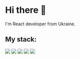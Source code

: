 <h1>Hi there 👋</h1>
I'm React developer from Ukraine.

<h2>My stack:</h2>

![](https://img.shields.io/badge/-React-blue?style=for-the-badge&logo=React)
![](https://img.shields.io/badge/-Redux-blueviolet?style=for-the-badge&logo=Redux)
![](https://img.shields.io/badge/-TypeScript-lightblue?style=for-the-badge&logo=TypeScript)
![](https://img.shields.io/badge/-NextJS-blueviolet?style=for-the-badge&logo=Next.js&color=000000)
![](https://img.shields.io/badge/-Styled%20Components-blueviolet?style=for-the-badge&logo=styled-components&color=363636)

<!--
<img src="https://github-readme-stats.vercel.app/api?username=ThisSilenceIsMine&theme=tokyonight&show_icons=true&hide=stars"/>
-->
